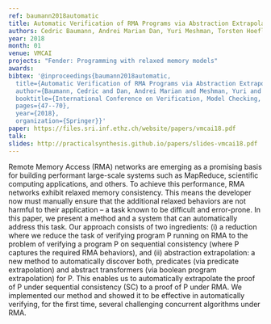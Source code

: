 ```yaml
---
ref: baumann2018automatic
title: Automatic Verification of RMA Programs via Abstraction Extrapolation 
authors: Cedric Baumann, Andrei Marian Dan, Yuri Meshman, Torsten Hoefler, Martin Vechev
year: 2018
month: 01
venue: VMCAI
projects: "Fender: Programming with relaxed memory models"
awards:
bibtex: '@inproceedings{baumann2018automatic,
  title={Automatic Verification of RMA Programs via Abstraction Extrapolation},
  author={Baumann, Cedric and Dan, Andrei Marian and Meshman, Yuri and Hoefler, Torsten and Vechev, Martin},
  booktitle={International Conference on Verification, Model Checking, and Abstract Interpretation},
  pages={47--70},
  year={2018},
  organization={Springer}}'
paper: https://files.sri.inf.ethz.ch/website/papers/vmcai18.pdf
talk: 
slides: http://practicalsynthesis.github.io/papers/slides-vmcai18.pdf
---
```


Remote Memory Access (RMA) networks are emerging as a promising basis for building performant large-scale systems such as MapReduce, scientific computing applications, and others. To achieve this performance, RMA networks exhibit relaxed memory consistency. This means the developer now must manually ensure that the additional relaxed behaviors are not harmful to their application – a task known to be difficult and error-prone. In this paper, we present a method and a system that can automatically address this task. Our approach consists of two ingredients: (i) a reduction where we reduce the task of verifying program P running on RMA to the problem of verifying a program P on sequential consistency (where P captures the required RMA behaviors), and (ii) abstraction extrapolation: a new method to automatically discover both, predicates (via predicate extrapolation) and abstract transformers (via boolean program extrapolation) for P. This enables us to automatically extrapolate the proof of P under sequential consistency (SC) to a proof of P under RMA. We implemented our method and showed it to be effective in automatically verifying, for the first time, several challenging concurrent algorithms under RMA.
